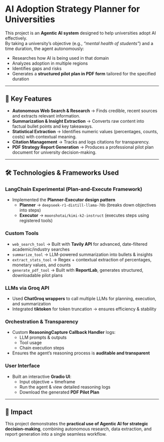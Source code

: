 # AI Adoption Strategy Planner for Universities  

This project is an **Agentic AI system** designed to help universities adopt AI effectively.  
By taking a university’s objective (e.g., *“mental health of students”*) and a time duration, the agent autonomously:  

- Researches how AI is being used in that domain  
- Analyzes adoption in multiple regions  
- Identifies gaps and risks  
- Generates a **structured pilot plan in PDF form** tailored for the specified duration  

---

## 🔹 Key Features
- **Autonomous Web Search & Research** → Finds credible, recent sources and extracts relevant information.  
- **Summarization & Insight Extraction** → Converts raw content into factual bullet points and key takeaways.  
- **Statistical Extraction** → Identifies numeric values (percentages, counts, costs) with contextual meaning.  
- **Citation Management** → Tracks and logs citations for transparency.  
- **PDF Strategy Report Generation** → Produces a professional pilot plan document for university decision-making.  

---

## 🛠️ Technologies & Frameworks Used  

### **LangChain Experimental (Plan-and-Execute Framework)**  
- Implemented the **Planner-Executor design pattern**  
  - **Planner** → `deepseek-r1-distill-llama-70b` (breaks down objectives into steps)  
  - **Executor** → `moonshotai/kimi-k2-instruct` (executes steps using registered tools)  

### **Custom Tools**  
- `web_search_tool` → Built with **Tavily API** for advanced, date-filtered academic/industry searches  
- `summarize_tool` → LLM-powered summarization into bullets & insights  
- `extract_stats_tool` → Regex + contextual extraction of percentages, monetary values, and counts  
- `generate_pdf_tool` → Built with **ReportLab**, generates structured, downloadable pilot plans  

### **LLMs via Groq API**  
- Used **ChatGroq wrappers** to call multiple LLMs for planning, execution, and summarization  
- Integrated **tiktoken** for token truncation → ensures efficiency & stability  

### **Orchestration & Transparency**  
- Custom **ReasoningCapture Callback Handler** logs:  
  - LLM prompts & outputs  
  - Tool usage  
  - Chain execution steps  
- Ensures the agent’s reasoning process is **auditable and transparent**  

### **User Interface**  
- Built an interactive **Gradio UI**:  
  - Input objective + timeframe  
  - Run the agent & view detailed reasoning logs  
  - Download the generated **PDF Pilot Plan**  

---

## 🚀 Impact  
This project demonstrates the **practical use of Agentic AI for strategic decision-making**, combining autonomous research, data extraction, and report generation into a single seamless workflow.  
